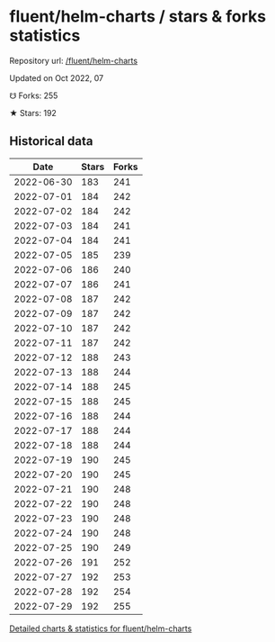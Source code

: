 # fluent/helm-charts / stars & forks statistics

Repository url: [/fluent/helm-charts](https://github.com/fluent/helm-charts)

Updated on Oct 2022, 07

☋ Forks: 255

★ Stars: 192

## Historical data
| Date | Stars | Forks |
|------|-------|-------|
| 2022-06-30 | 183 | 241 | 
| 2022-07-01 | 184 | 242 | 
| 2022-07-02 | 184 | 242 | 
| 2022-07-03 | 184 | 241 | 
| 2022-07-04 | 184 | 241 | 
| 2022-07-05 | 185 | 239 | 
| 2022-07-06 | 186 | 240 | 
| 2022-07-07 | 186 | 241 | 
| 2022-07-08 | 187 | 242 | 
| 2022-07-09 | 187 | 242 | 
| 2022-07-10 | 187 | 242 | 
| 2022-07-11 | 187 | 242 | 
| 2022-07-12 | 188 | 243 | 
| 2022-07-13 | 188 | 244 | 
| 2022-07-14 | 188 | 245 | 
| 2022-07-15 | 188 | 245 | 
| 2022-07-16 | 188 | 244 | 
| 2022-07-17 | 188 | 244 | 
| 2022-07-18 | 188 | 244 | 
| 2022-07-19 | 190 | 245 | 
| 2022-07-20 | 190 | 245 | 
| 2022-07-21 | 190 | 248 | 
| 2022-07-22 | 190 | 248 | 
| 2022-07-23 | 190 | 248 | 
| 2022-07-24 | 190 | 248 | 
| 2022-07-25 | 190 | 249 | 
| 2022-07-26 | 191 | 252 | 
| 2022-07-27 | 192 | 253 | 
| 2022-07-28 | 192 | 254 | 
| 2022-07-29 | 192 | 255 | 


[Detailed charts & statistics for fluent/helm-charts](https://reviewgithub.com/rep/fluent/helm-charts)
